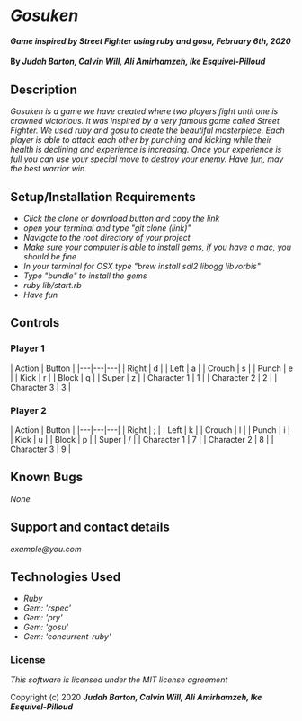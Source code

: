 # _Gosuken_

#### _Game inspired by Street Fighter using ruby and gosu, February 6th, 2020_

#### By _**Judah Barton, Calvin Will, Ali Amirhamzeh, Ike Esquivel-Pilloud**_

## Description

_Gosuken is a game we have created where two players fight until one is crowned victorious. It was inspired by a very famous game called Street Fighter. We used ruby and gosu to create the beautiful masterpiece. Each player is able to attack each other by punching and kicking while their health is declining and experience is increasing. Once your experience is full you can use your special move to destroy your enemy. Have fun, may the best warrior win._

## Setup/Installation Requirements
* _Click the clone or download button and copy the link_
* _open your terminal and type "git clone (link)"_
* _Navigate to the root directory of your project_
* _Make sure your computer is able to install gems, if you have a mac, you should be fine_
* _In your terminal for OSX type "brew install sdl2 libogg libvorbis"_
* _Type "bundle" to install the gems_
* _ruby lib/start.rb_
* _Have fun_

## Controls

### Player 1

|  Action | Button  |
|---|---|---|
| Right | d |
| Left | a |
| Crouch | s |
| Punch | e |
| Kick | r |
| Block | q |
| Super | z |
| Character 1 | 1 |
| Character 2 | 2 |
| Character 3 | 3 |

### Player 2

|  Action | Button  |
|---|---|---|
| Right | ; |
| Left | k |
| Crouch | l |
| Punch | i |
| Kick | u |
| Block | p |
| Super | / |
| Character 1 | 7 |
| Character 2 | 8 |
| Character 3 | 9 |


## Known Bugs

_None_

## Support and contact details

_example@you.com_

## Technologies Used

* _Ruby_
* _Gem: 'rspec'_
* _Gem: 'pry'_
* _Gem: 'gosu'_
* _Gem: 'concurrent-ruby'_


### License

*This software is licensed under the MIT license agreement*

Copyright (c) 2020 **_Judah Barton, Calvin Will, Ali Amirhamzeh, Ike Esquivel-Pilloud_**
